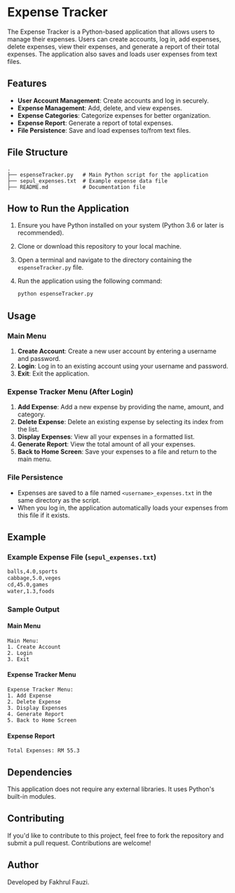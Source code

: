# Expense Tracker

The Expense Tracker is a Python-based application that allows users to manage their expenses. Users can create accounts, log in, add expenses, delete expenses, view their expenses, and generate a report of their total expenses. The application also saves and loads user expenses from text files.

## Features

- **User Account Management**: Create accounts and log in securely.
- **Expense Management**: Add, delete, and view expenses.
- **Expense Categories**: Categorize expenses for better organization.
- **Expense Report**: Generate a report of total expenses.
- **File Persistence**: Save and load expenses to/from text files.

## File Structure

```
.
├── espenseTracker.py   # Main Python script for the application
├── sepul_expenses.txt  # Example expense data file
├── README.md           # Documentation file
```

## How to Run the Application

1. Ensure you have Python installed on your system (Python 3.6 or later is recommended).
2. Clone or download this repository to your local machine.
3. Open a terminal and navigate to the directory containing the `espenseTracker.py` file.
4. Run the application using the following command:

   ```bash
   python espenseTracker.py
   ```

## Usage

### Main Menu

1. **Create Account**: Create a new user account by entering a username and password.
2. **Login**: Log in to an existing account using your username and password.
3. **Exit**: Exit the application.

### Expense Tracker Menu (After Login)

1. **Add Expense**: Add a new expense by providing the name, amount, and category.
2. **Delete Expense**: Delete an existing expense by selecting its index from the list.
3. **Display Expenses**: View all your expenses in a formatted list.
4. **Generate Report**: View the total amount of all your expenses.
5. **Back to Home Screen**: Save your expenses to a file and return to the main menu.

### File Persistence

- Expenses are saved to a file named `<username>_expenses.txt` in the same directory as the script.
- When you log in, the application automatically loads your expenses from this file if it exists.

## Example

### Example Expense File (`sepul_expenses.txt`)

```txt
balls,4.0,sports
cabbage,5.0,veges
cd,45.0,games
water,1.3,foods
```

### Sample Output

#### Main Menu
```
Main Menu:
1. Create Account
2. Login
3. Exit
```

#### Expense Tracker Menu
```
Expense Tracker Menu:
1. Add Expense
2. Delete Expense
3. Display Expenses
4. Generate Report
5. Back to Home Screen
```

#### Expense Report
```
Total Expenses: RM 55.3
```

## Dependencies

This application does not require any external libraries. It uses Python's built-in modules.

## Contributing

If you'd like to contribute to this project, feel free to fork the repository and submit a pull request. Contributions are welcome!

## Author

Developed by Fakhrul Fauzi.
